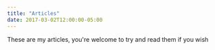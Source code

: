 ```yaml
---
title: "Articles"
date: 2017-03-02T12:00:00-05:00
---
```

These are my articles, you're welcome to try and read them if you wish